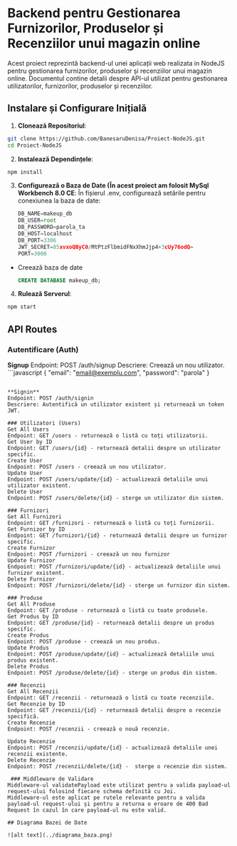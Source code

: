 # Backend pentru Gestionarea Furnizorilor, Produselor și Recenziilor unui magazin online

Acest proiect reprezintă backend-ul unei aplicații web realizata in NodeJS pentru gestionarea furnizorilor, produselor și recenziilor unui magazin online. Documentul contine detalii despre API-ul utilizat pentru gestionarea utilizatorilor, furnizorilor, produselor și recenziilor.

## Instalare și Configurare Inițială
1. **Clonează Repositoriul**: 
```bash
git clone https://github.com/BanesaruDenisa/Proiect-NodeJS.git
cd Proiect-NodeJS
```
2. **Instalează Dependințele**: 
```bash
npm install
```

3. **Configurează o Baza de Date (În acest proiect am folosit MySql Workbench 8.0 CE**:
   În fișierul .env, configurează setările pentru conexiunea la baza de date:
    ```javascript
    DB_NAME=makeup_db
    DB_USER=root
    DB_PASSWORD=parola_ta
    DB_HOST=localhost
    DB_PORT=3306
    JWT_SECRET=85xvxoQByC0/MtPtzFlbmidFNxXhmJjp4+3cUy76odQ=
    PORT=3000
     ```
- Creează baza de date
  ```sql
  CREATE DATABASE makeup_db;
  ```

4. **Rulează Serverul**: 
```bash
npm start
```

## API Routes

### Autentificare (Auth)
**Signup**
Endpoint: POST /auth/signup
Descriere: Creează un nou utilizator.
    ```javascript
{
  "email": "email@exemplu.com",
  "password": "parola"
}
```

**Signin**
Endpoint: POST /auth/signin
Descriere: Autentifică un utilizator existent și returnează un token JWT.

### Utilizatori (Users)
Get All Users
Endpoint: GET /users - returnează o listă cu toți utilizatorii.
Get User by ID
Endpoint: GET /users/{id} - returnează detalii despre un utilizator specific.
Create User
Endpoint: POST /users - creează un nou utilizator.
Update User
Endpoint: POST /users/update/{id} - actualizează detaliile unui utilizator existent.
Delete User
Endpoint: POST /users/delete/{id} - sterge un utilizator din sistem.

### Furnizori 
Get All Furnizori
Endpoint: GET /furnizori - returnează o listă cu toți furnizorii.
Get Furnizor by ID
Endpoint: GET /furnizori/{id} - returnează detalii despre un furnizor specific.
Create Furnizor
Endpoint: POST /furnizori - creează un nou furnizor
Update Furnizor
Endpoint: POST /furnizori/update/{id} - actualizează detaliile unui furnizor existent.
Delete Furnizor
Endpoint: POST /furnizori/delete/{id} - sterge un furnizor din sistem.

### Produse 
Get All Produse
Endpoint: GET /produse - returnează o listă cu toate produsele.
Get Produs by ID
Endpoint: GET /produse/{id} - returnează detalii despre un produs specific.
Create Produs
Endpoint: POST /produse - creează un nou produs.
Update Produs
Endpoint: POST /produse/update/{id} - actualizează detaliile unui produs existent.
Delete Produs
Endpoint: POST /produse/delete/{id} - sterge un produs din sistem.

### Recenzii 
Get All Recenzii
Endpoint: GET /recenzii - returnează o listă cu toate recenziile.
Get Recenzie by ID
Endpoint: GET /recenzii/{id} - returnează detalii despre o recenzie specifică.
Create Recenzie
Endpoint: POST /recenzii - creează o nouă recenzie.

Update Recenzie
Endpoint: POST /recenzii/update/{id} - actualizează detaliile unei recenzii existente.
Delete Recenzie
Endpoint: POST /recenzii/delete/{id} -  sterge o recenzie din sistem.

 ### Middleware de Validare
Middleware-ul validatePayload este utilizat pentru a valida payload-ul request-ului folosind fiecare schema definită cu Joi.
Middleware-ul este aplicat pe rutele relevante pentru a valida payload-ul request-ului și pentru a returna o eroare de 400 Bad Request în cazul în care payload-ul nu este valid.

## Diagrama Bazei de Date

![alt text](../diagrama_baza.png)









